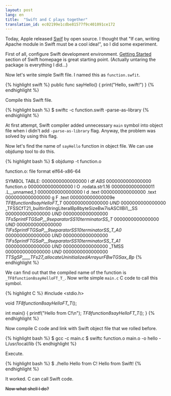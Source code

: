 ```yaml
---
layout: post
lang: en
title:  "Swift and C plays together" 
translation_id: ec02199e1cdbe81577f9c401091ce172
---
```


<span class="dropcap">T</span>oday, Apple released [Swif](http://swift.org) by open source.
I thought that "If can, writing Apache module in Swift must be a cool idea!", so I did some experiment.

First of all, configure Swift development environment. [Getting Started](https://swift.org/getting-started/) section of Swift homepage is great starting point. (Actually untaring the package is everything I did...)

Now let's write simple Swift file. I named this as `function.swfit`.

{% highlight swift %}
public func sayHello() {
	print("Hello, swift!")
}
{% endhighlight %}

Compile this Swift file.

{% highlight bash %}
$ swiftc -c function.swift -parse-as-library
{% endhighlight %}

At first attempt, Swift compiler added unnecessary `main` symbol into object file when i didn't add `-parse-as-library` flag.
Anyway, the problem was solved by using this flag.

Now let's find the name of `sayHello` function in object file. We can use objdump tool to do this.

{% highlight bash %}
$ objdump -t function.o

function.o:     file format elf64-x86-64

SYMBOL TABLE:
0000000000000000 l    df *ABS*	0000000000000000 function.o
0000000000000000 l     O .rodata.str1.16	0000000000000011 .L__unnamed_1
0000000000000000 l    d  .text	0000000000000000 .text
0000000000000000 g     F .text	000000000000009e _TF8function8sayHelloFT_T_
0000000000000000         *UND*	0000000000000000 _TFSSCfT21_builtinStringLiteralBp8byteSizeBw7isASCIIBi1__SS
0000000000000000         *UND*	0000000000000000 _TFs5printFTGSaP__9separatorSS10terminatorSS_T_
0000000000000000         *UND*	0000000000000000 _TIFs5printFTGSaP__9separatorSS10terminatorSS_T_A0_
0000000000000000         *UND*	0000000000000000 _TIFs5printFTGSaP__9separatorSS10terminatorSS_T_A1_
0000000000000000         *UND*	0000000000000000 _TMSS
0000000000000000         *UND*	0000000000000000 _TTSg5P____TFs27_allocateUninitializedArrayurFBwTGSax_Bp_
{% endhighlight %}

We can find out that the compiled name of the function is `_TF8function8sayHelloFT_T_`.
Now write simple `main.c` C code to call this symbol.

{% highlight C %}
#include <stdio.h>

void _TF8function8sayHelloFT_T_();

int main() {
    printf("Hello from C!\n");
    _TF8function8sayHelloFT_T_();
}
{% endhighlight %}

Now compile C code and link with Swift object file that we rolled before.

{% highlight bash %}
$ gcc -c main.c
$ swiftc function.o main.o -o hello -L/usr/local/lib
{% endhighlight %}

Execute.

{% highlight bash %}
$ ./hello
Hello from C!
Hello from Swift!
{% endhighlight %}

It worked. C can call Swift code. 

<strike>Now what shell I do?</strike>